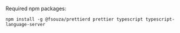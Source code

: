 Required npm packages:

```
npm install -g @fsouza/prettierd prettier typescript typescript-language-server
```
